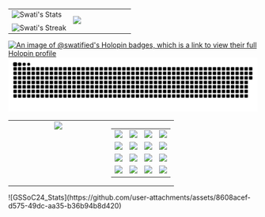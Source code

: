 
<table style="border-collapse: collapse; border: none; width: 100%;">
  <tr style="border: none;">
    <td style="border: none; width: 50%;">
      <img src="https://github-readme-stats.vercel.app/api?username=swatified&theme=tokyonight&show_icons=true&hide_border=true&count_private=true" alt="Swati's Stats" width="100%">
      <br>
      <img src="https://github-readme-streak-stats.herokuapp.com/?user=swatified&theme=tokyonight&hide_border=true" alt="Swati's Streak" width="100%" style="margin-top: 10px;">
    </td>
    <td style="border: none; width: 50%;">
      <img src="https://i.ibb.co/Qj9Xvvx/69684b62bc72d19642273491b51fcee0.jpg" height="400">
    </td>
  </tr>
</table>

[![An image of @swatified's Holopin badges, which is a link to view their full Holopin profile](https://holopin.me/swatified)](https://holopin.io/@swatified)
<img alt="snake eating my contributions" src="https://raw.githubusercontent.com/swatified/swatified/output/github-contribution-grid-snake.svg" />
<br>

<div align="center">
  <table width="100%">
    <tr>
      <td width="60%" align="center" valign="top">
        <img src="https://github-readme-stats.vercel.app/api/top-langs/?username=swatified&theme=tokyonight&show_icons=true&hide_border=true&count_private=true&layout=compact" height="270">
      </td>
      <td width="40%" align="center" valign="top">
        <table>
          <tr>
            <td align="center"><img src="https://skillicons.dev/icons?i=flask" /></td>
            <td align="center"><img src="https://skillicons.dev/icons?i=androidstudio" /></td>
            <td align="center"><img src="https://skillicons.dev/icons?i=figma" /></td>
            <td align="center"><img src="https://skillicons.dev/icons?i=firebase" /></td>
          </tr>
          <tr>
            <td align="center"><img src="https://skillicons.dev/icons?i=anaconda" /></td>
            <td align="center"><img src="https://skillicons.dev/icons?i=html" /></td>
            <td align="center"><img src="https://skillicons.dev/icons?i=python" /></td>
            <td align="center"><img src="https://skillicons.dev/icons?i=javascript" /></td>
          </tr>
          <tr>
            <td align="center"><img src="https://skillicons.dev/icons?i=c" /></td>
            <td align="center"><img src="https://skillicons.dev/icons?i=mysql" /></td>
            <td align="center"><img src="https://skillicons.dev/icons?i=css" /></td>
            <td align="center"><img src="https://skillicons.dev/icons?i=github" /></td>
          </tr>
          <tr>
            <td align="center"><img src="https://skillicons.dev/icons?i=vscode" /></td>
            <td align="center"><img src="https://skillicons.dev/icons?i=java" /></td>
            <td align="center"><img src="https://skillicons.dev/icons?i=kotlin" /></td>
            <td align="center"><img src="https://skillicons.dev/icons?i=gradle" /></td>
          </tr></table>
      </td>
    </tr>
  </table>
</div>

<div style="width: 100%;">
![GSSoC24_Stats](https://github.com/user-attachments/assets/8608acef-d575-49dc-aa35-b36b94b8d420)
</div>
